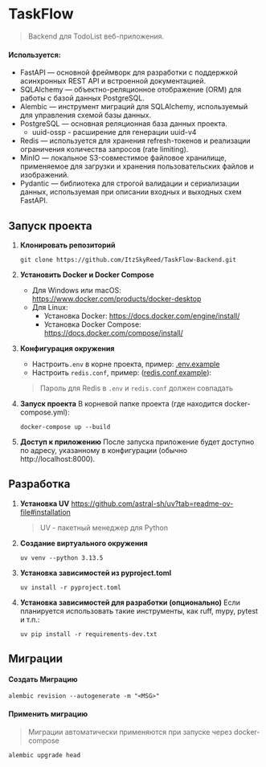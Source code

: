 # TaskFlow

> Backend для TodoList веб-приложения. 

#### Используется:

- FastAPI — основной фреймворк для разработки с поддержкой асинхронных REST API и встроенной документацией.
- SQLAlchemy — объектно-реляционное отображение (ORM) для работы с базой данных PostgreSQL.
- Alembic — инструмент миграций для SQLAlchemy, используемый для управления схемой базы данных.
- PostgreSQL — основная реляционная база данных проекта.
   - uuid-ossp - расширение для генерации uuid-v4
- Redis — используется для хранения refresh-токенов и реализации ограничения количества запросов (rate limiting).
- MinIO — локальное S3-совместимое файловое хранилище, применяемое для загрузки и хранения пользовательских файлов и изображений.
- Pydantic — библиотека для строгой валидации и сериализации данных, используемая при описании входных и выходных схем FastAPI.


## Запуск проекта
1. **Клонировать репозиторий**
   ```shell
   git clone https://github.com/ItzSkyReed/TaskFlow-Backend.git
   ```

2. **Установить Docker и Docker Compose**
   - Для Windows или macOS: https://www.docker.com/products/docker-desktop
   - Для Linux:
      - Установка Docker: https://docs.docker.com/engine/install/
      - Установка Docker Compose: https://docs.docker.com/compose/install/

3. **Конфигурация окружения**
   - Настроить`.env` в корне проекта, пример: [.env.example](.env.example)
   - Настроить `redis.conf`, пример: ([redis.conf.example](redis.conf.example)):
   
   > Пароль для Redis в `.env` и `redis.conf` должен совпадать
   
4. **Запуск проекта**
   В корневой папке проекта (где находится docker-compose.yml):
   ```shell
   docker-compose up --build
   ```
   
5. **Доступ к приложению**
   После запуска приложение будет доступно по адресу, указанному в конфигурации (обычно http://localhost:8000).


## Разработка

1. **Установка UV**
   https://github.com/astral-sh/uv?tab=readme-ov-file#installation
   > UV - пакетный менеджер для Python
   
2. **Создание виртуального окружения**
   ```shell
   uv venv --python 3.13.5
   ```

3. **Установка зависимостей из pyproject.toml**
   ```shell
   uv install -r pyproject.toml
   ```
   
4. **Установка зависимостей для разработки (опционально)**
   Если планируется использовать такие инструменты, как ruff, mypy, pytest и т.п.:
   ```shell
   uv pip install -r requirements-dev.txt
   ```
## Миграции

#### Создать Миграцию
   ```shell
   alembic revision --autogenerate -m "<MSG>"
   ```

#### Применить миграцию
> Миграции автоматически применяются при запуске через docker-compose
   ```shell
   alembic upgrade head
   ```